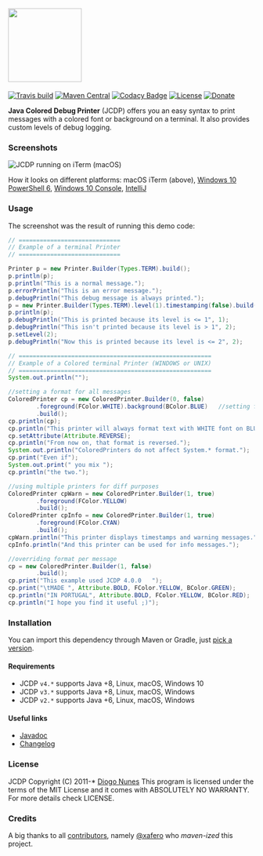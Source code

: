 # <img src="https://raw.githubusercontent.com/dialex/JCDP/master/.github/img/JCDP-logo.png" width="150">

[![Travis build](https://img.shields.io/travis/dialex/jcdp)](https://travis-ci.org/dialex/JCDP) [![Maven Central](https://img.shields.io/maven-central/v/com.diogonunes/JCDP)](https://mvnrepository.com/artifact/com.diogonunes/JCDP) [![Codacy Badge](https://api.codacy.com/project/badge/Grade/faaed58a577d4c3099cf8d6d4d572fb8)](https://www.codacy.com/app/dialex-nunes/JCDP?utm_source=github.com&amp;utm_medium=referral&amp;utm_content=dialex/JCDP&amp;utm_campaign=Badge_Grade) [![License](https://img.shields.io/github/license/dialex/JCDP.svg)](https://github.com/dialex/JCDP/blob/master/LICENSE) [![Donate](https://img.shields.io/badge/donate-%E2%99%A5%20-E91E63.svg)](https://www.paypal.me/dialexnunes/)

**Java Colored Debug Printer** (JCDP) offers you an easy syntax to print messages with a colored font or background on a terminal. It also provides custom levels of debug logging.

### Screenshots

![JCDP running on iTerm (macOS)](https://raw.githubusercontent.com/dialex/JCDP/master/.github/img/example-mac-iterm-304-fancy.png)

How it looks on different platforms: macOS iTerm (above), [Windows 10 PowerShell 6](https://raw.githubusercontent.com/dialex/JCDP/master/.github/img/example-win-ps6.png), [Windows 10 Console](https://raw.githubusercontent.com/dialex/JCDP/master/.github/img/example-win-console.png), [IntelliJ](https://raw.githubusercontent.com/dialex/JCDP/master/.github/img/example-IntelliJ-304.png)

### Usage

The screenshot was the result of running this demo code:

```java
// =============================
// Example of a terminal Printer
// =============================

Printer p = new Printer.Builder(Types.TERM).build();
p.println(p);
p.println("This is a normal message.");
p.errorPrintln("This is an error message.");
p.debugPrintln("This debug message is always printed.");
p = new Printer.Builder(Types.TERM).level(1).timestamping(false).build();
p.println(p);
p.debugPrintln("This is printed because its level is <= 1", 1);
p.debugPrintln("This isn't printed because its level is > 1", 2);
p.setLevel(2);
p.debugPrintln("Now this is printed because its level is <= 2", 2);

// =======================================================
// Example of a Colored terminal Printer (WINDOWS or UNIX)
// =======================================================
System.out.println("");

//setting a format for all messages
ColoredPrinter cp = new ColoredPrinter.Builder(0, false)
        .foreground(FColor.WHITE).background(BColor.BLUE)   //setting format
        .build();
cp.println(cp);
cp.println("This printer will always format text with WHITE font on BLUE background.");
cp.setAttribute(Attribute.REVERSE);
cp.println("From now on, that format is reversed.");
System.out.println("ColoredPrinters do not affect System.* format.");
cp.print("Even if");
System.out.print(" you mix ");
cp.println("the two.");

//using multiple printers for diff purposes
ColoredPrinter cpWarn = new ColoredPrinter.Builder(1, true)
        .foreground(FColor.YELLOW)
        .build();
ColoredPrinter cpInfo = new ColoredPrinter.Builder(1, true)
        .foreground(FColor.CYAN)
        .build();
cpWarn.println("This printer displays timestamps and warning messages.");
cpInfo.println("And this printer can be used for info messages.");

//overriding format per message
cp = new ColoredPrinter.Builder(1, false)
        .build();
cp.print("This example used JCDP 4.0.0   ");
cp.print("\tMADE ", Attribute.BOLD, FColor.YELLOW, BColor.GREEN);
cp.println("IN PORTUGAL", Attribute.BOLD, FColor.YELLOW, BColor.RED);
cp.println("I hope you find it useful ;)");
```

### Installation

You can import this dependency through Maven or Gradle, just [pick a version](https://mvnrepository.com/artifact/com.diogonunes/JCDP).

#### Requirements

- JCDP `v4.*` supports Java +8, Linux, macOS, Windows 10
- JCDP `v3.*` supports Java +8, Linux, macOS, Windows
- JCDP `v2.*` supports Java +6, Linux, macOS, Windows

#### Useful links

- [Javadoc](https://dialex.github.io/JCDP/)
- [Changelog](https://github.com/dialex/JCDP/releases/)

### License

JCDP  Copyright (C) 2011-*  [Diogo Nunes](http://www.diogonunes.com/)
This program is licensed under the terms of the MIT License and it comes with ABSOLUTELY NO WARRANTY. For more details check LICENSE.

### Credits

A big thanks to all [contributors](https://github.com/dialex/JCDP/graphs/contributors), namely [@xafero](https://github.com/xafero) who _maven-ized_ this project.
